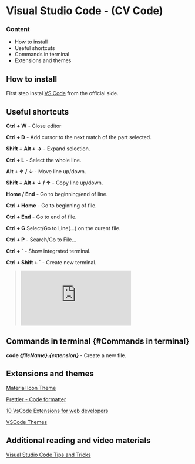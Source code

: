 # Visual Studio Code - (CV Code) 

### Content
- How to install
- Useful shortcuts
- Commands in terminal
- Extensions and themes


## How to install

First step instal [VS Code](https://code.visualstudio.com/) from the official side.


## Useful shortcuts

**Ctrl + W** - Close editor

**Ctrl + D** - Add cursor to the next match of the part selected.

**Shift + Alt + →** - Expand selection.

**Ctrl + L** - Select the whole line.

**Alt + ↑ / ↓** - Move line up/down.

**Shift + Alt + ↓ / ↑** - Copy line up/down.

**Home / End** - Go to beginning/end of line.

**Ctrl + Home** - Go to beginning of file.

**Ctrl + End** - Go to end of file.

**Ctrl + G** Select/Go to Line(...) on the curent file.

**Ctrl + P** - Search/Go to File...

**Ctrl + `** - Show integrated terminal.

**Ctrl + Shift + `** - Create new terminal.

> [![Keyboard shortcuts for Windows](https://code.visualstudio.com/shortcuts/keyboard-shortcuts-windows.pdf "Keyboard shortcuts for Windows")](https://code.visualstudio.com/shortcuts/keyboard-shortcuts-windows.pdf)



## Commands in terminal {#Commands in terminal}

**code _{fileName}.{extension}_** - Create a new file.


## Extensions and themes

[Material Icon Theme](https://marketplace.visualstudio.com/items?itemName=PKief.material-icon-theme)

[Prettier - Code formatter](https://marketplace.visualstudio.com/items?itemName=esbenp.prettier-vscode)

[10 VsCode Extensions for web developers](https://dev.to/javascriptacademy/top-10-vscode-extensions-for-web-developers-19jg)

[VSCode Themes](https://www.tabnine.com/blog/top-vscode-themes/)


## Additional reading and video materials

[Visual Studio Code Tips and Tricks](https://code.visualstudio.com/docs/getstarted/tips-and-tricks)